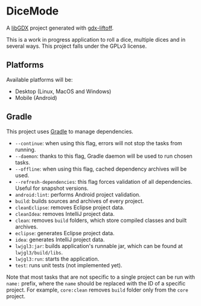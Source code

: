 # DiceMode

A [libGDX](https://libgdx.com/) project generated with [gdx-liftoff](https://github.com/libgdx/gdx-liftoff).

This is a work in progress application to roll a dice, multiple dices and in several ways.
This project falls under the GPLv3 license.

## Platforms

Available platforms will be:
- Desktop (Linux, MacOS and Windows)
- Mobile (Android)

## Gradle

This project uses [Gradle](https://gradle.org/) to manage dependencies.

- `--continue`: when using this flag, errors will not stop the tasks from running.
- `--daemon`: thanks to this flag, Gradle daemon will be used to run chosen tasks.
- `--offline`: when using this flag, cached dependency archives will be used.
- `--refresh-dependencies`: this flag forces validation of all dependencies. Useful for snapshot versions.
- `android:lint`: performs Android project validation.
- `build`: builds sources and archives of every project.
- `cleanEclipse`: removes Eclipse project data.
- `cleanIdea`: removes IntelliJ project data.
- `clean`: removes `build` folders, which store compiled classes and built archives.
- `eclipse`: generates Eclipse project data.
- `idea`: generates IntelliJ project data.
- `lwjgl3:jar`: builds application's runnable jar, which can be found at `lwjgl3/build/libs`.
- `lwjgl3:run`: starts the application.
- `test`: runs unit tests (not implemented yet).

Note that most tasks that are not specific to a single project can be run with `name:` prefix, where the `name` should be replaced with the ID of a specific project.
For example, `core:clean` removes `build` folder only from the `core` project.
